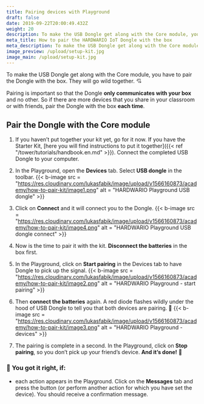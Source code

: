 ```yaml
---
title: Pairing devices with Playground
draft: false
date: 2019-09-22T20:00:49.432Z
weight: 20
description: To make the USB Dongle get along with the Core module, you have to pair the Dongle with the box. The devices will then create a connection with each other. Check out how to do it.
meta_title: How to pair the HARDWARIO IoT Dongle with the box
meta_description: To make the USB Dongle get along with the Core module, you have to pair the Dongle with the box. The devices will then create a connection with each other. Check out how to do it.
image_preview: /upload/setup-kit.jpg
image_main: /upload/setup-kit.jpg
---
```


To make the USB Dongle get along with the Core module, you have to pair the Dongle with the box. They will go wild together. 💘

Pairing is important so that the Dongle **only communicates with your box** and no other. So if there are more devices that you share in your classroom or with friends, pair the Dongle with the box **each time**.

## Pair the Dongle with the Core module

1.  If you haven’t put together your kit yet, go for it now. If you have the Starter Kit, [here you will find instructions to put it together]({{< ref "/tower/tutorials/handbook.en.md" >}}). Connect the completed USB Dongle to your computer.

2. In the Playground, open the **Devices** tab. Select **USB dongle** in the toolbar.
   {{< b-image src = "https://res.cloudinary.com/lukasfabik/image/upload/v1566160873/academy/how-to-pair-kit/image1.png" alt = "HARDWARIO Playground USB dongle" >}}
3. Click on **Connect** and it will connect you to the Dongle.
   {{< b-image src = "https://res.cloudinary.com/lukasfabik/image/upload/v1566160873/academy/how-to-pair-kit/image4.png" alt = "HARDWARIO Playground USB dongle connect" >}}
4.  Now is the time to pair it with the kit. **Disconnect the batteries** in the box first.
5. In the Playground, click on **Start pairing** in the Devices tab to have Dongle to pick up the signal.
   {{< b-image src = "https://res.cloudinary.com/lukasfabik/image/upload/v1566160873/academy/how-to-pair-kit/image2.png" alt = "HARDWARIO Playground - start pairing" >}}
6. Then **connect the batteries** again. A red diode flashes wildly under the hood of USB Dongle to tell you that both devices are pairing. 🚨
   {{< b-image src = "https://res.cloudinary.com/lukasfabik/image/upload/v1566160873/academy/how-to-pair-kit/image3.png" alt = "HARDWARIO Playground - devices" >}}
7. The pairing is complete in a second. In the Playground, click on **Stop pairing**, so you don’t pick up your friend’s device. **And it’s done!** 💪

### 🙌 You got it right, if:

* each action appears in the Playground. Click on the **Messages** tab and press the button (or perform another action for which you have set the device). You should receive a confirmation message.
